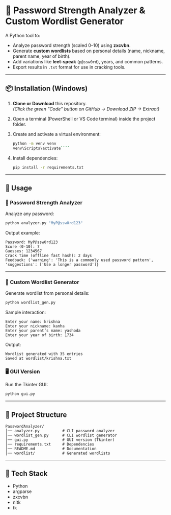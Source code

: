 
# 🔐 Password Strength Analyzer & Custom Wordlist Generator

A Python tool to:
- Analyze password strength (scaled 0–10) using **zxcvbn**.
- Generate **custom wordlists** based on personal details (name, nickname, parent name, year of birth).
- Add variations like **leet-speak** (`p@ssw0rd`), years, and common patterns.
- Export results in `.txt` format for use in cracking tools.

---

## 📦 Installation (Windows)

1. **Clone or Download** this repository.  
   *(Click the green "Code" button on GitHub → Download ZIP → Extract)*

2. Open a terminal (PowerShell or VS Code terminal) inside the project folder.

3. Create and activate a virtual environment:
   ```bash
   python -m venv venv
   venv\Scripts\activate````

4. Install dependencies:

   ```bash
   pip install -r requirements.txt
   ```

---

## 🚀 Usage

### 🔎 Password Strength Analyzer

Analyze any password:

```bash
python analyzer.py "MyP@ssw0rd123"
```

Output example:

```
Password: MyP@ssw0rd123
Score (0-10): 7
Guesses: 1234567
Crack Time (offline fast hash): 2 days
Feedback: {'warning': 'This is a commonly used password pattern', 'suggestions': ['Use a longer password']}
```

---

### 📝 Custom Wordlist Generator

Generate wordlist from personal details:

```bash
python wordlist_gen.py
```

Sample interaction:

```
Enter your name: krishna
Enter your nickname: kanha
Enter your parent’s name: yashoda
Enter your year of birth: 1734
```

Output:

```
Wordlist generated with 35 entries
Saved at wordlist/krishna.txt
```
### 🖥️ GUI Version
Run the Tkinter GUI:
```bash
python gui.py
```
---

## 📂 Project Structure

```
PasswordAnalyzer/
│── analyzer.py          # CLI password analyzer
│── wordlist_gen.py      # CLI wordlist generator
│── gui.py               # GUI version (Tkinter)
│── requirements.txt     # Dependencies
│── README.md            # Documentation
│── wordlist/            # Generated wordlists
```

---

## 🔧 Tech Stack

* Python 
* argparse
* zxcvbn
* nltk
* tk
